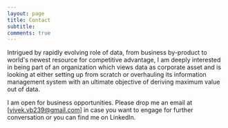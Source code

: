 ```yaml
---
layout: page
title: Contact
subtitle: 
comments: true
---
```


Intrigued by rapidly evolving role of data, from business by-product to world's newest resource for competitive advantage, I am deeply interested in being part of an organization which views data as corporate asset and is looking at either setting up from scratch or overhauling its information management system with an ultimate objective of deriving maximum value out of data.

I am open for business opportunities. Please drop me an email at [vivek.vb239@gmail.com] in case you want to engage for further conversation or you can find me on LinkedIn.
